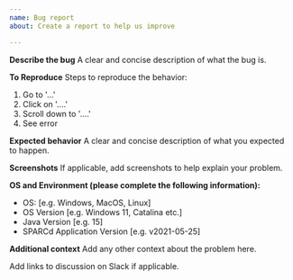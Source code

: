 ```yaml
---
name: Bug report
about: Create a report to help us improve

---
```


**Describe the bug**
A clear and concise description of what the bug is.

**To Reproduce**
Steps to reproduce the behavior:
1. Go to '...'
2. Click on '....'
3. Scroll down to '....'
4. See error

**Expected behavior**
A clear and concise description of what you expected to happen.

**Screenshots**
If applicable, add screenshots to help explain your problem.

**OS and Environment (please complete the following information):**
 - OS: [e.g. Windows, MacOS, Linux]
 - OS Version [e.g. Windows 11, Catalina etc.]
 - Java Version [e.g. 15]
 - SPARCd Application Version [e.g. v2021-05-25]

**Additional context**
Add any other context about the problem here.

Add links to discussion on Slack if applicable.
